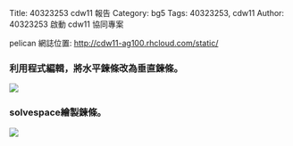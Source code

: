 Title: 40323253 cdw11 報告
Category: bg5
Tags: 40323253, cdw11
Author: 40323253
啟動 cdw11 協同專案

<!-- PELICAN_END_SUMMARY -->
pelican 網誌位置: http://cdw11-ag100.rhcloud.com/static/

<h3>利用程式編輯，將水平鍊條改為垂直鍊條。</h3>
<img src="http://i.imgur.com/qzlmqzT.png?1"> 

<h3>solvespace繪製鍊條。</h3>
<img src="http://i.imgur.com/US1sPQv.png?1"> 